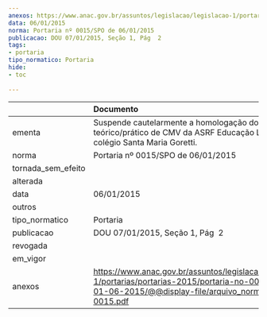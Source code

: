 ```yaml
---
anexos: https://www.anac.gov.br/assuntos/legislacao/legislacao-1/portarias/portarias-2015/portaria-no-0015-spo-de-01-06-2015/@@display-file/arquivo_norma/PA2015-0015.pdf
data: 06/01/2015
norma: Portaria nº 0015/SPO de 06/01/2015
publicacao: DOU 07/01/2015, Seção 1, Pág  2
tags:
- portaria
tipo_normatico: Portaria
hide: 
- toc 
 
---
```


|                    | Documento                                                                                                                                                         |
|:-------------------|:------------------------------------------------------------------------------------------------------------------------------------------------------------------|
| ementa             | Suspende cautelarmente a homologação do curso teórico/prático de CMV da ASRF Educação Ltda. EPP - colégio Santa Maria Goretti.                                    |
| norma              | Portaria nº 0015/SPO de 06/01/2015                                                                                                                                |
| tornada_sem_efeito |                                                                                                                                                                   |
| alterada           |                                                                                                                                                                   |
| data               | 06/01/2015                                                                                                                                                        |
| outros             |                                                                                                                                                                   |
| tipo_normatico     | Portaria                                                                                                                                                          |
| publicacao         | DOU 07/01/2015, Seção 1, Pág  2                                                                                                                                   |
| revogada           |                                                                                                                                                                   |
| em_vigor           |                                                                                                                                                                   |
| anexos             | https://www.anac.gov.br/assuntos/legislacao/legislacao-1/portarias/portarias-2015/portaria-no-0015-spo-de-01-06-2015/@@display-file/arquivo_norma/PA2015-0015.pdf |